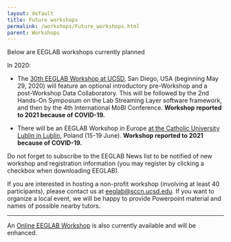 ```yaml
---
layout: default
title: Future workshops
permalink: /workshops/Future_workshops.html
parent: Workshops
---
```


Below are EEGLAB workshops currently planned

In 2020:

-   The [30th EEGLAB Workshop at UCSD](http://eeglab2020.ucsd.edu/), San
    Diego, USA (beginning May 29, 2020) will feature an optional
    introductory pre-Workshop and a post-Workshop Data Collaboratory.
    This will be followed by the 2nd Hands-On Symposium on the Lab
    Streaming Layer software framework, and then by the 4th
    International MoBI Conference. <b>Workshop reported to 2021 because
    of COVID-19.</b>

<!-- -->

-   There will be an EEGLAB Workshop in Europe [at the Catholic
    University Lublin in Lublin](/workshops/EEGLAB_2020_Lublin), Poland
    (15-19 June). <b>Workshop reported to 2021 because of COVID-19.</b>

Do not forget to subscribe to the EEGLAB News list to be notified of new
workshop and registration information (you may register by clicking a
checkbox when downloading EEGLAB).

If you are interested in hosting a non-profit workshop (involving at
least 40 participants), please contact us at <eeglab@sccn.ucsd.edu>. If
you want to organize a local event, we will be happy to provide
Powerpoint material and names of possible nearby tutors.

<hr>

An [Online EEGLAB
Workshop](http://sccn.ucsd.edu/wiki/Online_EEGLAB_Workshop) is also
currently available and will be enhanced.